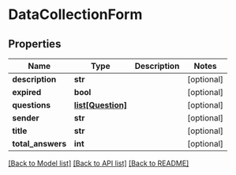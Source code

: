 # DataCollectionForm

## Properties
Name | Type | Description | Notes
------------ | ------------- | ------------- | -------------
**description** | **str** |  | [optional] 
**expired** | **bool** |  | [optional] 
**questions** | [**list[Question]**](Question.md) |  | [optional] 
**sender** | **str** |  | [optional] 
**title** | **str** |  | [optional] 
**total_answers** | **int** |  | [optional] 

[[Back to Model list]](../README.md#documentation-for-models) [[Back to API list]](../README.md#documentation-for-api-endpoints) [[Back to README]](../README.md)


